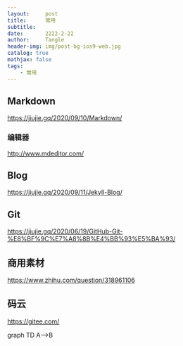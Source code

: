 ```yaml
---
layout:     post
title:      常用
subtitle:   
date:       2222-2-22
author:     Tangle
header-img: img/post-bg-ios9-web.jpg
catalog: true
mathjax: false
tags:
    - 常用
---
```


## Markdown

<https://jiujie.gq/2020/09/10/Markdown/>

### 编辑器

<http://www.mdeditor.com/>

## Blog

<https://jiujie.gq/2020/09/11/Jekyll-Blog/>

## Git

<https://jiujie.gq/2020/06/19/GitHub-Git-%E8%BF%9C%E7%A8%8B%E4%BB%93%E5%BA%93/>

## 商用素材

<https://www.zhihu.com/question/318961106>

## 码云

<https://gitee.com/>


<!-- 引入 -->
<script src="https://cdn.bootcss.com/mermaid/8.0.0-rc.8/mermaid.min.js"></script>

<!-- 圆边链接 -->
<script>
mermaid.initialize ({
    flowchart: { 
        curve: 'basis' 
    }
});
</script>

<div class="mermaid">
    graph TD
        A-->B
</div>
